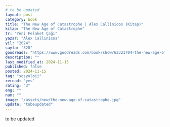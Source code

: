 ```yaml
---
# to be updated
layout: post
category: book
title: "The New Age of Catastrophe | Alex Callinicos (Kitap)"
kitap: "The New Age of Catastrophe"
tr: "Yeni Felaket Çağı"
yazar: "Alex Callinicos"
yil: "2024"
sayfa: "328"
goodreads: "https://www.goodreads.com/book/show/63321704-the-new-age-of-catastrophe"
description: ""
last_modified_at: 2024-11-15
published: false
posted: 2024-11-15
tag: "sosyoloji"
reread: "yes"
rating: "3"
eng: ""
num: ""
image: "/assets/new/the-new-age-of-catastrophe.jpg"
update: "tobeupdated"
---
```


to be updated
